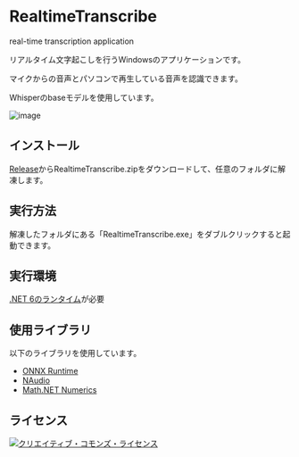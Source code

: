 # RealtimeTranscribe
real-time transcription application

リアルタイム文字起こしを行うWindowsのアプリケーションです。

マイクからの音声とパソコンで再生している音声を認識できます。

Whisperのbaseモデルを使用しています。

![image](https://user-images.githubusercontent.com/7104722/215273234-615a9cc2-d121-4c09-814e-9c3193b38d4d.png)

## インストール
[Release](https://github.com/TadaoYamaoka/RealtimeTranscribe/releases)からRealtimeTranscribe.zipをダウンロードして、任意のフォルダに解凍します。

## 実行方法
解凍したフォルダにある「RealtimeTranscribe.exe」をダブルクリックすると起動できます。

## 実行環境
[.NET 6のランタイム](https://dotnet.microsoft.com/ja-jp/download/dotnet/6.0)が必要

## 使用ライブラリ
以下のライブラリを使用しています。
* [ONNX Runtime](https://github.com/Microsoft/onnxruntime)
* [NAudio](https://github.com/naudio/NAudio)
* [Math.NET Numerics](https://numerics.mathdotnet.com/)

## ライセンス
<a rel="license" href="http://creativecommons.org/licenses/by-nc/4.0/"><img alt="クリエイティブ・コモンズ・ライセンス" style="border-width:0" src="https://i.creativecommons.org/l/by-nc/4.0/88x31.png"></a>
